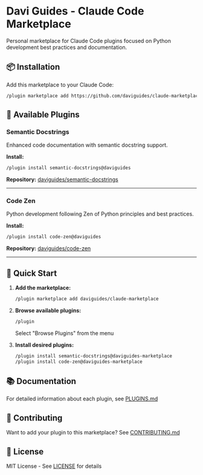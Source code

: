 # Davi Guides - Claude Code Marketplace

Personal marketplace for Claude Code plugins focused on Python development best practices and documentation.

## 📦 Installation

Add this marketplace to your Claude Code:

```bash
/plugin marketplace add https://github.com/daviguides/claude-marketplace.git
```

## 🔌 Available Plugins

### Semantic Docstrings
Enhanced code documentation with semantic docstring support.

**Install:**
```bash
/plugin install semantic-docstrings@daviguides
```

**Repository:** [daviguides/semantic-docstrings](https://github.com/daviguides/semantic-docstrings)

---

### Code Zen
Python development following Zen of Python principles and best practices.

**Install:**
```bash
/plugin install code-zen@daviguides
```

**Repository:** [daviguides/code-zen](https://github.com/daviguides/code-zen)

---

## 🚀 Quick Start

1. **Add the marketplace:**
   ```bash
   /plugin marketplace add daviguides/claude-marketplace
   ```

2. **Browse available plugins:**
   ```bash
   /plugin
   ```
   Select "Browse Plugins" from the menu

3. **Install desired plugins:**
   ```bash
   /plugin install semantic-docstrings@daviguides-marketplace
   /plugin install code-zen@daviguides-marketplace
   ```

## 📚 Documentation

For detailed information about each plugin, see [PLUGINS.md](./PLUGINS.md)

## 🤝 Contributing

Want to add your plugin to this marketplace? See [CONTRIBUTING.md](./CONTRIBUTING.md)

## 📄 License

MIT License - See [LICENSE](./LICENSE) for details
